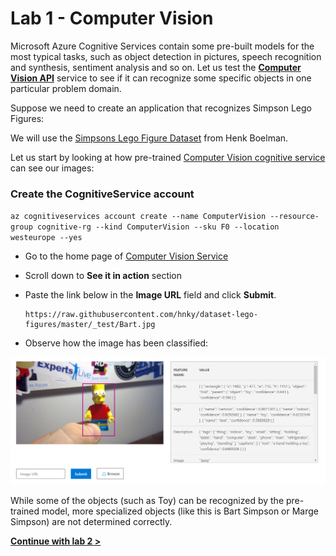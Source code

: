 # Lab 1 - Computer Vision

Microsoft Azure Cognitive Services contain some pre-built models for the most typical tasks, such as object detection in pictures, speech recognition and synthesis, sentiment analysis and so on. Let us test the [**Computer Vision API**](https://azure.microsoft.com/services/cognitive-services/computer-vision/?WT.mc_id=gaic-github-heboelma) service to see if it can recognize some specific objects in one particular problem domain.

Suppose we need to create an application that recognizes Simpson Lego Figures:

We will use the [Simpsons Lego Figure Dataset](https://github.com/hnky/dataset-lego-figures) from Henk Boelman.

Let us start by looking at how pre-trained [Computer Vision cognitive service](https://azure.microsoft.com/services/cognitive-services/computer-vision/?WT.mc_id=gaic-github-heboelma) can see our images:

### Create the CognitiveService account

`az cognitiveservices account create --name ComputerVision --resource-group cognitive-rg --kind ComputerVision --sku F0 --location westeurope --yes` 

* Go to the home page of [Computer Vision Service](https://azure.microsoft.com/services/cognitive-services/computer-vision/?WT.mc_id=gaic-github-heboelma)
* Scroll down to **See it in action** section
* Paste the link below in the **Image URL** field and click **Submit**.

  ```text
  https://raw.githubusercontent.com/hnky/dataset-lego-figures/master/_test/Bart.jpg
  ```

* Observe how the image has been classified:

![Computer Vision Results](../.gitbook/assets/compVision.png)

While some of the objects \(such as Toy\) can be recognized by the pre-trained model, more specialized objects \(like this is Bart Simpson or Marge Simpson\) are not determined correctly.

[**Continue with lab 2 &gt;**](lab-2.md)

